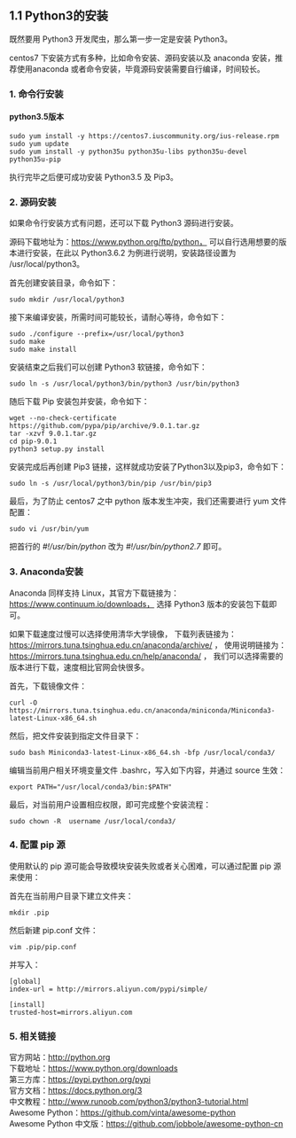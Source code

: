 ## 1.1 Python3的安装

既然要用 Python3 开发爬虫，那么第一步一定是安装 Python3。

centos7 下安装方式有多种，比如命令安装、源码安装以及 anaconda 安装，推荐使用anaconda 或者命令安装，毕竟源码安装需要自行编译，时间较长。

### 1. 命令行安装
#### python3.5版本

```
sudo yum install -y https://centos7.iuscommunity.org/ius-release.rpm
sudo yum update
sudo yum install -y python35u python35u-libs python35u-devel python35u-pip
```

执行完毕之后便可成功安装 Python3.5 及 Pip3。

### 2. 源码安装
如果命令行安装方式有问题，还可以下载 Python3 源码进行安装。

源码下载地址为：https://www.python.org/ftp/python， 可以自行选用想要的版本进行安装，在此以 Python3.6.2 为例进行说明，安装路径设置为 /usr/local/python3。

首先创建安装目录，命令如下：

`sudo mkdir /usr/local/python3`

接下来编译安装，所需时间可能较长，请耐心等待，命令如下：

```
sudo ./configure --prefix=/usr/local/python3
sudo make
sudo make install
```

安装结束之后我们可以创建 Python3 软链接，命令如下：

`sudo ln -s /usr/local/python3/bin/python3 /usr/bin/python3`

随后下载 Pip 安装包并安装，命令如下：

```
wget --no-check-certificate https://github.com/pypa/pip/archive/9.0.1.tar.gz
tar -xzvf 9.0.1.tar.gz
cd pip-9.0.1
python3 setup.py install
```

安装完成后再创建 Pip3 链接，这样就成功安装了Python3以及pip3，命令如下：

`sudo ln -s /usr/local/python3/bin/pip /usr/bin/pip3`

最后，为了防止 centos7 之中 python 版本发生冲突，我们还需要进行 yum 文件配置：

`sudo vi /usr/bin/yum`

把首行的 *#!/usr/bin/python* 改为 *#!/usr/bin/python2.7* 即可。

### 3. Anaconda安装
Anaconda 同样支持 Linux，其官方下载链接为：https://www.continuum.io/downloads， 选择 Python3 版本的安装包下载即可。

如果下载速度过慢可以选择使用清华大学镜像，
下载列表链接为：https://mirrors.tuna.tsinghua.edu.cn/anaconda/archive/ ，
使用说明链接为：https://mirrors.tuna.tsinghua.edu.cn/help/anaconda/ ，
我们可以选择需要的版本进行下载，速度相比官网会快很多。

首先，下载镜像文件：

`curl -O https://mirrors.tuna.tsinghua.edu.cn/anaconda/miniconda/Miniconda3-latest-Linux-x86_64.sh`

然后，把文件安装到指定文件目录下：

`sudo bash Miniconda3-latest-Linux-x86_64.sh -bfp /usr/local/conda3/`

编辑当前用户相关环境变量文件 .bashrc，写入如下内容，并通过 source 生效：

`export PATH="/usr/local/conda3/bin:$PATH"`

最后，对当前用户设置相应权限，即可完成整个安装流程：

`sudo chown -R  username /usr/local/conda3/`

### 4. 配置 pip 源
使用默认的 pip 源可能会导致模块安装失败或者关心困难，可以通过配置 pip 源来使用：

首先在当前用户目录下建立文件夹：

`mkdir .pip`

然后新建 pip.conf 文件：

`vim .pip/pip.conf`

并写入：

```
[global]
index-url = http://mirrors.aliyun.com/pypi/simple/

[install]
trusted-host=mirrors.aliyun.com
```

### 5. 相关链接
官方网站：http://python.org<br>
下载地址：https://www.python.org/downloads<br>
第三方库：https://pypi.python.org/pypi<br>
官方文档：https://docs.python.org/3<br>
中文教程：http://www.runoob.com/python3/python3-tutorial.html<br>
Awesome Python：https://github.com/vinta/awesome-python<br>
Awesome Python 中文版：https://github.com/jobbole/awesome-python-cn<br>